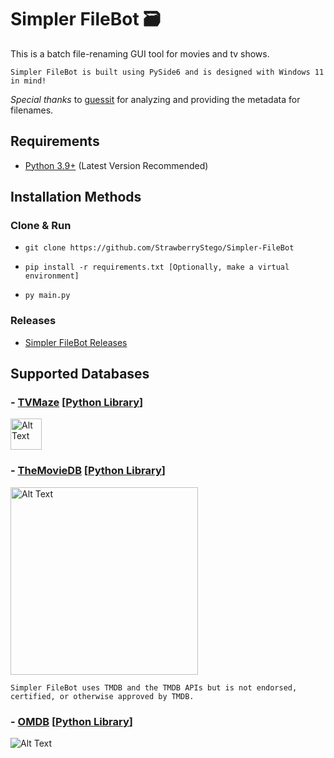 # Simpler FileBot 🗃️
This is a batch file-renaming GUI tool for movies and tv shows.

`Simpler FileBot is built using PySide6 and is designed with Windows 11 in mind!`

*Special thanks* to [guessit](https://github.com/guessit-io/guessit) for analyzing and providing the metadata for filenames.

## Requirements
- [Python 3.9+](https://www.python.org/downloads/) (Latest Version Recommended)

## Installation Methods

### Clone & Run
- `git clone https://github.com/StrawberryStego/Simpler-FileBot`

- `pip install -r requirements.txt [Optionally, make a virtual environment]`

- `py main.py`

### Releases
- [Simpler FileBot Releases](https://github.com/StrawberryStego/Simpler-FileBot/releases)

## Supported Databases

### - [TVMaze](https://www.tvmaze.com/) [[Python Library](https://github.com/yakupadakli/python-tvmaze)]
<img src="https://static.tvmaze.com/images/tvm-header-logo.png" alt="Alt Text" height="50">

### - [TheMovieDB](https://www.themoviedb.org/) [[Python Library](https://github.com/celiao/tmdbsimple/)]
<img src="https://www.themoviedb.org/assets/2/v4/logos/v2/blue_long_1-8ba2ac31f354005783fab473602c34c3f4fd207150182061e425d366e4f34596.svg" alt="Alt Text" width="300">

`Simpler FileBot uses TMDB and the TMDB APIs but is not endorsed, certified, or otherwise approved by TMDB.`

### - [OMDB](https://www.omdb.org/en/us) [[Python Library](https://github.com/dgilland/omdb.py)]
<img src="https://upload.wikimedia.org/wikipedia/commons/a/a9/Omdb-logo.png" alt="Alt Text" width="height=40">
